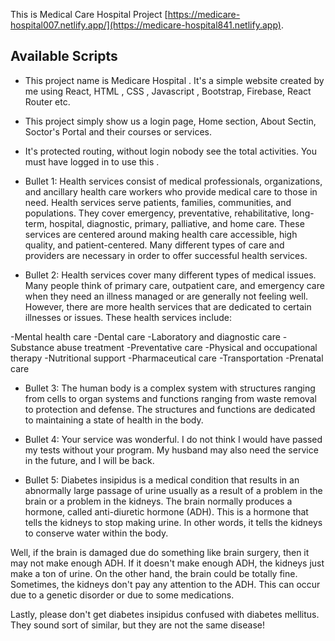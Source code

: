 This is Medical Care Hospital Project [https://medicare-hospital007.netlify.app/](https://medicare-hospital841.netlify.app).

## Available Scripts
* This project name is Medicare Hospital . It's a simple website created by me using React, HTML , CSS , Javascript , Bootstrap, Firebase, React Router etc.

* This project simply show us a login page, Home section, About Sectin, Soctor's Portal and their courses or services. 

* It's protected routing, without login nobody see the total activities. You must have logged in to use this .

* Bullet 1: Health services consist of medical professionals, organizations, and ancillary health care workers who provide medical care to those in need. Health services serve patients, families, communities, and populations. They cover emergency, preventative, rehabilitative, long-term, hospital, diagnostic, primary, palliative, and home care. These services are centered around making health care accessible, high quality, and patient-centered. Many different types of care and providers are necessary in order to offer successful health services.
* Bullet 2: Health services cover many different types of medical issues. Many people think of primary care, outpatient care, and emergency care when they need an illness managed or are generally not feeling well. However, there are more health services that are dedicated to certain illnesses or issues. These health services include:

-Mental health care
-Dental care
-Laboratory and diagnostic care
-Substance abuse treatment
-Preventative care
-Physical and occupational therapy
-Nutritional support
-Pharmaceutical care
-Transportation
-Prenatal care
* Bullet 3: The human body is a complex system with structures ranging from cells to organ systems and functions ranging from waste removal to protection and defense. The structures and functions are dedicated to maintaining a state of health in the body.
* Bullet 4: Your service was wonderful. I do not think I would have passed my tests without your program. My husband may also need the service in the future, and I will be back.

* Bullet 5: Diabetes insipidus is a medical condition that results in an abnormally large passage of urine usually as a result of a problem in the brain or a problem in the kidneys. The brain normally produces a hormone, called anti-diuretic hormone (ADH). This is a hormone that tells the kidneys to stop making urine. In other words, it tells the kidneys to conserve water within the body.

Well, if the brain is damaged due do something like brain surgery, then it may not make enough ADH. If it doesn't make enough ADH, the kidneys just make a ton of urine. On the other hand, the brain could be totally fine. Sometimes, the kidneys don't pay any attention to the ADH. This can occur due to a genetic disorder or due to some medications.

Lastly, please don't get diabetes insipidus confused with diabetes mellitus. They sound sort of similar, but they are not the same disease!